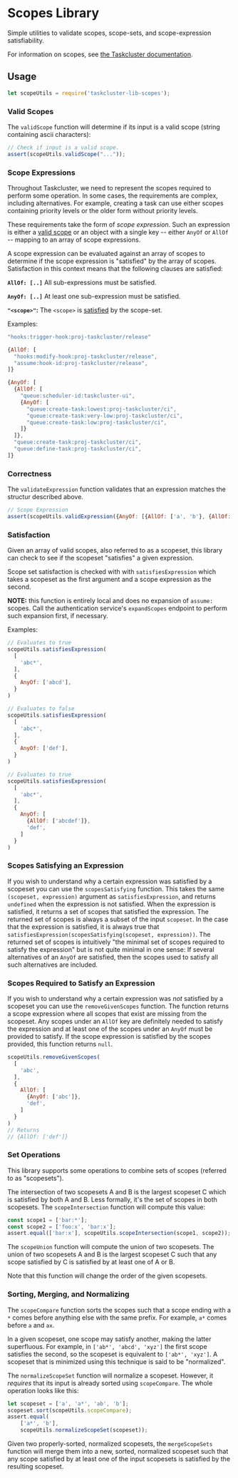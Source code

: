 # Scopes Library

Simple utilities to validate scopes, scope-sets, and scope-expression satisfiability.

For information on scopes, see [the Taskcluster documentation](https://docs.taskcluster.net/docs/manual/design/apis/hawk/scopes).

## Usage

```js
let scopeUtils = require('taskcluster-lib-scopes');
```

### Valid Scopes

The `validScope` function will determine if its input is a valid scope (string
containing ascii characters):

```js
// Check if input is a valid scope.
assert(scopeUtils.validScope("..."));
```

### Scope Expressions

Throughout Taskcluster, we need to represent the scopes required to perform
some operation.  In some cases, the requirements are complex, including
alternatives.  For example, creating a task can use either scopes containing
priority levels or the older form without priority levels.

These requirements take the form of _scope expression_.  Such an expression is
either a [valid scope](#valid-scopes) or an object with a single key -- either
`AnyOf` or `AllOf` -- mapping to an array of scope expressions.

A scope expression can be evaluated against an array of scopes to determine if the
scope expression is "satisfied" by the array of scopes. Satisfaction in this context
means that the following clauses are satisfied:

**`AllOf: [..]`** All sub-expressions must be satisfied.

**`AnyOf: [..]`** At least one sub-expression must be satisfied.

**`"<scope>"`:** The `<scope>` is
[satisfied](https://docs.taskcluster.net/docs/reference/platform/auth/scopes) by the scope-set.

Examples:
```js
"hooks:trigger-hook:proj-taskcluster/release"
```
```js
{AllOf: [
  "hooks:modify-hook:proj-taskcluster/release",
  "assume:hook-id:proj-taskcluster/release",
]}
```
```js
{AnyOf: [
  {AllOf: [
    "queue:scheduler-id:taskcluster-ui",
    {AnyOf: [
      "queue:create-task:lowest:proj-taskcluster/ci",
      "queue:create-task:very-low:proj-taskcluster/ci",
      "queue:create-task:low:proj-taskcluster/ci",
    ]}
  ]},
  "queue:create-task:proj-taskcluster/ci",
  "queue:define-task:proj-taskcluster/ci",
]}
```
### Correctness

The `validateExpression` function validates that an expression matches the
structur described above.

```js
// Scope Expression
assert(scopeUtils.validExpression({AnyOf: [{AllOf: ['a', 'b'}, {AllOf: ['c']}]});
```

### Satisfaction

Given an array of valid scopes, also referred to as a scopeset, this library
can check to see if the scopeset "satisfies" a given expression.

Scope set satisfaction is checked with with `satisfiesExpression` which takes
a scopeset as the first argument and a scope expression as the second.

**NOTE:** this function is entirely local and does no expansion of `assume:` scopes.
Call the authentication service's `expandScopes` endpoint to perform such expansion first, if necessary.

Examples:

```js
// Evaluates to true
scopeUtils.satisfiesExpression(
  [
    'abc*',
  ],
  {
    AnyOf: ['abcd'],
  }
)

// Evaluates to false
scopeUtils.satisfiesExpression(
  [
    'abc*',
  ],
  {
    AnyOf: ['def'],
  }
)

// Evaluates to true
scopeUtils.satisfiesExpression(
  [
    'abc*',
  ],
  {
    AnyOf: [
      {AllOf: ['abcdef']},
      'def',
    ]
  }
)
```

### Scopes Satisfying an Expression

If you wish to understand why a certain expression was satisfied by a scopeset you can use the `scopesSatisfying` function.
This takes the same `(scopeset, expression)` argument as `satisfiesExpression`, and returns `undefined` when the expression is not satisfied.
When the expression is satisfied, it returns a set of scopes that satisfied the expression.
The returned set of scopes is always a subset of the input `scopeset`.
In the case that the expression is satisfied, it is always true that `satisfiesExpression(scopesSatisfying(scopeset, expression))`.
The returned set of scopes is intuitively "the minimal set of scopes required to satisfy the expression" but is not quite minimal in one sense:
If several alternatives of an `AnyOf` are satisfied, then the scopes used to satisfy all such alternatives are included.

### Scopes Required to Satisfy an Expression

If you wish to understand why a certain expression was *not* satisfied by a scopeset
you can use the `removeGivenScopes` function. The function returns a scope expression
where all scopes that exist are missing from the scopeset. Any scopes under an
`AllOf` key are definitely needed to satisfy the expression and at least
one of the scopes under an `AnyOf` must be provided to satisfy. If the scope
expression is satisfied by the scopes provided, this function returns `null`.

```js
scopeUtils.removeGivenScopes(
  [
    'abc',
  ],
  {
    AllOf: [
      {AnyOf: ['abc']},
      'def',
    ]
  }
)
// Returns
// {AllOf: ['def']}
```

### Set Operations

This library supports some operations to combine sets of scopes (referred to as
"scopesets").

The intersection of two scopesets A and B is the largest scopeset C which is
satisfied by both A and B. Less formally, it's the set of scopes in both
scopesets.  The `scopeIntersection` function will compute this value:

```js
const scope1 = ['bar:*'];
const scope2 = ['foo:x', 'bar:x'];
assert.equal(['bar:x'], scopeUtils.scopeIntersection(scope1, scope2));
```

The `scopeUnion` function will compute the union of two scopesets.  The union
of two scopesets A and B is the largest scopeset C such that any scope
satisfied by C is satisfied by at least one of A or B.

Note that this function will change the order of the given scopesets.

### Sorting, Merging, and Normalizing

The `scopeCompare` function sorts the scopes such that a scope ending with a
`*` comes before anything else with the same prefix.  For example, `a*` comes
before `a` and `ax`.

In a given scopeset, one scope may satisfy another, making the latter
superfluous.  For example, in `['ab*', 'abcd', 'xyz']` the first scope
satisfies the second, so the scopeset is equivalent to `['ab*', 'xyz']`. A
scopeset that is minimized using this technique is said to be "normalized".

The `normalizeScopeSet` function will normalize a scopeset.  However, it
*requires* that its input is already sorted using `scopeCompare`. The whole
operation looks like this:

```js
let scopeset = ['a', 'a*', 'ab', 'b'];
scopeset.sort(scopeUtils.scopeCompare);
assert.equal(
    ['a*', 'b'],
    scopeUtils.normalizeScopeSet(scopeset));
```

Given two properly-sorted, normalized scopesets, the `mergeScopeSets` function
will merge them into a new, sorted, normalized scopeset such that any scope
satisfied by at least one of the input scopesets is satisfied by the resulting
scopeset.
